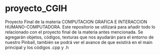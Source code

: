 # proyecto_CGIH
Proyecto Final de la materia COMPUTACION GRAFICA E INTERACCION HUMANO-COMPUTADORA. 
Este repositorio se utilizará para añadir todo lo relacionado con el proyecto final de la materia antes mencionada.
Se agregarán objetos, códigos, texturas que nos ayudarán para el entorno de nuestro Pinball, también se podrá ver el avance de que existirá en el main principal y los códigos .cpp y .h
